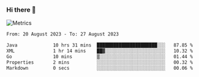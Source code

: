 ### Hi there 👋

![Metrics](https://github.com/radoapx/radoapx/blob/main/github-metrics.svg)

<!--START_SECTION:waka-->

```txt
From: 20 August 2023 - To: 27 August 2023

Java             10 hrs 31 mins  ██████████████████████░░░   87.85 %
XML              1 hr 14 mins    ██▓░░░░░░░░░░░░░░░░░░░░░░   10.32 %
Go               10 mins         ▒░░░░░░░░░░░░░░░░░░░░░░░░   01.44 %
Properties       2 mins          ░░░░░░░░░░░░░░░░░░░░░░░░░   00.32 %
Markdown         0 secs          ░░░░░░░░░░░░░░░░░░░░░░░░░   00.06 %
```

<!--END_SECTION:waka-->

<!--
**radoapx/radoapx** is a ✨ _special_ ✨ repository because its `README.md` (this file) appears on your GitHub profile.

Here are some ideas to get you started:

- 🔭 I’m currently working on ...
- 🌱 I’m currently learning ...
- 👯 I’m looking to collaborate on ...
- 🤔 I’m looking for help with ...
- 💬 Ask me about ...
- 📫 How to reach me: ...
- 😄 Pronouns: ...
- ⚡ Fun fact: ...
-->
